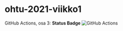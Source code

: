 # ohtu-2021-viikko1

GitHub Actions, osa 3:
<b>Status Badge</b>
![GitHub Actions](https://github.com/karhelmi/ohtu-2021-viikko1/workflows/CI/badge.svg)
